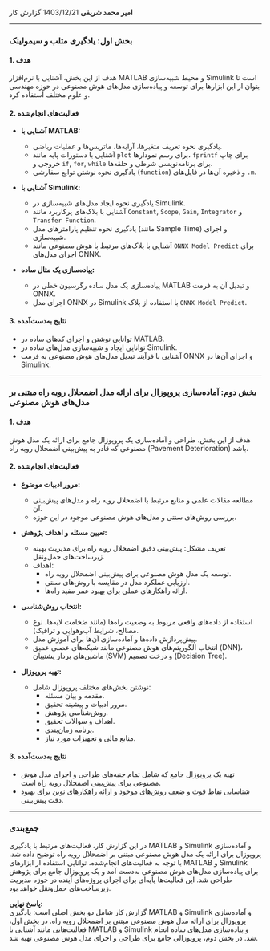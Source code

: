 **امیر محمد شریفی**
1403/12/21
گزارش کار

---

### **بخش اول: یادگیری متلب و سیمولینک**

#### **1. هدف**
هدف از این بخش، آشنایی با نرم‌افزار MATLAB و محیط شبیه‌سازی Simulink است تا بتوان از این ابزارها برای توسعه و پیاده‌سازی مدل‌های هوش مصنوعی در حوزه مهندسی و علوم مختلف استفاده کرد.

#### **2. فعالیت‌های انجام‌شده**
- **آشنایی با MATLAB:**
  - یادگیری نحوه تعریف متغیرها، آرایه‌ها، ماتریس‌ها و عملیات ریاضی.
  - آشنایی با دستورات پایه مانند `plot` برای رسم نمودارها، `fprintf` برای چاپ خروجی و `if`, `for`, `while` برای برنامه‌نویسی شرطی و حلقه‌ها.
  - یادگیری نحوه نوشتن توابع سفارشی (`function`) و ذخیره آن‌ها در فایل‌های `.m`.

- **آشنایی با Simulink:**
  - یادگیری نحوه ایجاد مدل‌های شبیه‌سازی در Simulink.
  - آشنایی با بلاک‌های پرکاربرد مانند `Constant`, `Scope`, `Gain`, `Integrator` و `Transfer Function`.
  - یادگیری نحوه تنظیم پارامترهای مدل (مانند Sample Time) و اجرای شبیه‌سازی.
  - آشنایی با بلاک‌های مرتبط با هوش مصنوعی مانند `ONNX Model Predict` برای اجرای مدل‌های ONNX.

- **پیاده‌سازی یک مثال ساده:**
  - پیاده‌سازی یک مدل ساده رگرسیون خطی در MATLAB و تبدیل آن به فرمت ONNX.
  - اجرای مدل ONNX در Simulink با استفاده از بلاک `ONNX Model Predict`.

#### **3. نتایج به‌دست‌آمده**
- توانایی نوشتن و اجرای کدهای ساده در MATLAB.
- توانایی ایجاد و شبیه‌سازی مدل‌های ساده در Simulink.
- آشنایی با فرآیند تبدیل مدل‌های هوش مصنوعی به فرمت ONNX و اجرای آن‌ها در Simulink.

---

### **بخش دوم: آماده‌سازی پروپوزال برای ارائه مدل اضمحلال رویه راه مبتنی بر مدل‌های هوش مصنوعی**

#### **1. هدف**
هدف از این بخش، طراحی و آماده‌سازی یک پروپوزال جامع برای ارائه یک مدل هوش مصنوعی که قادر به پیش‌بینی اضمحلال رویه راه (Pavement Deterioration) باشد.

#### **2. فعالیت‌های انجام‌شده**
- **مرور ادبیات موضوع:**
  - مطالعه مقالات علمی و منابع مرتبط با اضمحلال رویه راه و مدل‌های پیش‌بینی آن.
  - بررسی روش‌های سنتی و مدل‌های هوش مصنوعی موجود در این حوزه.

- **تعیین مسئله و اهداف پژوهش:**
  - تعریف مشکل: پیش‌بینی دقیق اضمحلال رویه راه برای مدیریت بهینه زیرساخت‌های حمل‌ونقل.
  - اهداف:
    - توسعه یک مدل هوش مصنوعی برای پیش‌بینی اضمحلال رویه راه.
    - ارزیابی عملکرد مدل در مقایسه با روش‌های سنتی.
    - ارائه راهکارهای عملی برای بهبود عمر مفید راه‌ها.

- **انتخاب روش‌شناسی:**
  - استفاده از داده‌های واقعی مربوط به وضعیت راه‌ها (مانند ضخامت لایه‌ها، نوع مصالح، شرایط آب‌وهوایی و ترافیک).
  - پیش‌پردازش داده‌ها و آماده‌سازی آن‌ها برای آموزش مدل.
  - انتخاب الگوریتم‌های هوش مصنوعی مانند شبکه‌های عصبی عمیق (DNN)، ماشین‌های بردار پشتیبان (SVM) و درخت تصمیم (Decision Tree).


- **تهیه پروپوزال:**
  - نوشتن بخش‌های مختلف پروپوزال شامل:
    - مقدمه و بیان مسئله.
    - مرور ادبیات و پیشینه تحقیق.
    - روش‌شناسی پژوهش.
    - اهداف و سوالات تحقیق.
    - برنامه زمان‌بندی.
    - منابع مالی و تجهیزات مورد نیاز.

#### **3. نتایج به‌دست‌آمده**
- تهیه یک پروپوزال جامع که شامل تمام جنبه‌های طراحی و اجرای مدل هوش مصنوعی برای پیش‌بینی اضمحلال رویه راه است.
- شناسایی نقاط قوت و ضعف روش‌های موجود و ارائه راهکارهای نوین برای بهبود دقت پیش‌بینی.

---

### **جمع‌بندی**
در این گزارش کار، فعالیت‌های مرتبط با یادگیری MATLAB و Simulink و آماده‌سازی پروپوزال برای ارائه یک مدل هوش مصنوعی مبتنی بر اضمحلال رویه راه توضیح داده شد. با توجه به فعالیت‌های انجام‌شده، توانایی استفاده از ابزارهای MATLAB و Simulink برای پیاده‌سازی مدل‌های هوش مصنوعی به‌دست آمد و یک پروپوزال جامع برای پژوهش طراحی شد. این فعالیت‌ها پایه‌ای برای اجرای پروژه‌های آینده در حوزه مدیریت زیرساخت‌های حمل‌ونقل خواهد بود.

**پاسخ نهایی:**  
گزارش کار شامل دو بخش اصلی است: یادگیری MATLAB و Simulink و آماده‌سازی پروپوزال برای ارائه مدل هوش مصنوعی مبتنی بر اضمحلال رویه راه. در بخش اول، فعالیت‌هایی مانند آشنایی با MATLAB و Simulink و پیاده‌سازی مدل‌های ساده انجام شد. در بخش دوم، پروپوزالی جامع برای طراحی و اجرای مدل هوش مصنوعی تهیه شد.